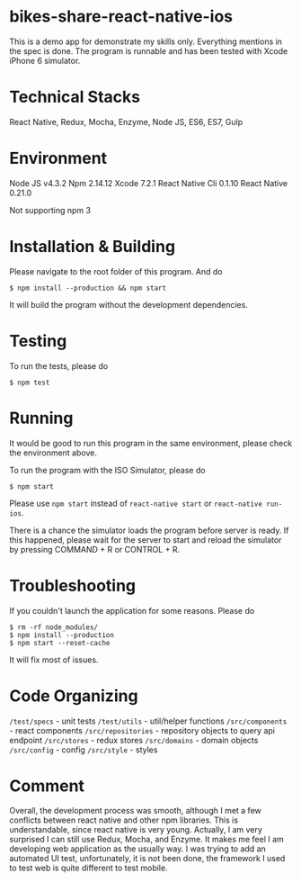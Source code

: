 # bikes-share-react-native-ios

This is a demo app for demonstrate my skills only. Everything mentions in the spec is done. The program is runnable and has been tested with Xcode iPhone 6 simulator.

# Technical Stacks

React Native, Redux, Mocha, Enzyme, Node JS, ES6, ES7, Gulp

# Environment

Node JS v4.3.2
Npm 2.14.12
Xcode 7.2.1
React Native Cli 0.1.10
React Native 0.21.0

Not supporting npm 3

# Installation & Building

Please navigate to the root folder of this program. And do

```
$ npm install --production && npm start
```

It will build the program without the development dependencies.

# Testing

To run the tests, please do

```
$ npm test
```

# Running

It would be good to run this program in the same environment, please check the environment above.

To run the program with the ISO Simulator, please do

```
$ npm start
```

Please use `npm start` instead of `react-native start` or `react-native run-ios`.

There is a chance the simulator loads the program before server is ready. If this happened, please wait for the server to start and reload the simulator by pressing COMMAND + R or CONTROL + R.

# Troubleshooting

If you couldn't launch the application for some reasons. Please do

```
$ rm -rf node_modules/
$ npm install --production
$ npm start --reset-cache
```

It will fix most of issues.

# Code Organizing

`/test/specs` - unit tests
`/test/utils` - util/helper functions
`/src/components` - react components
`/src/repositories` - repository objects to query api endpoint
`/src/stores` - redux stores
`/src/domains` - domain objects
`/src/config` - config
`/src/style` - styles

# Comment

Overall, the development process was smooth, although I met a few conflicts between react native and other npm libraries. This is understandable, since react native is very young. Actually, I am very surprised I can still use Redux, Mocha, and Enzyme. It makes me feel I am developing web application as the usually way. I was trying to add an automated UI test, unfortunately, it is not been done, the framework I used to test web is quite different to test mobile.
